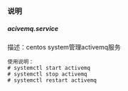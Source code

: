 ### 说明
##### acivemq.service
描述：centos system管理activemq服务  
```
使用说明：
# systemctl start activemq
# systemctl stop activemq
# systemctl restart activemq
```
